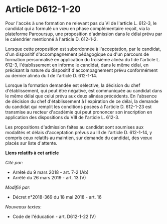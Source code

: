# Article D612-1-20

Pour l'accès à une formation ne relevant pas du VI de l'article L. 612-3, le candidat qui a formulé un vœu en phase
complémentaire reçoit, via la plateforme Parcoursup, une proposition d'admission dans le délai prévu par le calendrier
mentionné à l'article D. 612-1-2.

Lorsque cette proposition est subordonnée à l'acceptation, par le candidat, d'un dispositif d'accompagnement pédagogique ou
d'un parcours de formation personnalisé en application du troisième alinéa du I de l'article L. 612-3, l'établissement en
informe le candidat, dans le même délai, en précisant la nature du dispositif d'accompagnement prévu conformément au dernier
alinéa du I de l'article D. 612-1-14.

Lorsque la formation demandée est sélective, la décision du chef d'établissement, qui peut être négative, est communiquée au
candidat dans le même délai que celui prévu aux deux alinéas précédents. En l'absence de décision du chef d'établissement à
l'expiration de ce délai, la demande du candidat qui remplit les conditions posées à l'article D. 612-1-23 est transmise au
recteur d'académie qui peut prononcer son inscription en application des dispositions du VIII de l'article L. 612-3.

Les propositions d'admission faites au candidat sont soumises aux modalités et délais d'acceptation prévus au III de
l'article D. 612-1-14, y compris ceux relatifs au maintien, sur demande du candidat, des vœux placés sur liste d'attente.

**Liens relatifs à cet article**

_Cité par_:

  - Arrêté du 9 mars 2018 - art. 7-2 (Ab)
  - Arrêté du 26 mars 2019 - art. 13 (V)

_Modifié par_:

  - Décret n°2018-369 du 18 mai 2018 - art. 16

_Nouveaux textes_:

  - Code de l'éducation - art. D612-1-22 (V)
